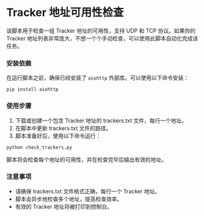 # Tracker 地址可用性检查

该脚本用于检查一组 Tracker 地址的可用性，支持 UDP 和 TCP 协议。如果你的 Tracker 地址列表非常庞大，不想一个个手动检查，可以使用此脚本自动化完成该任务。

### 安装依赖
在运行脚本之前，确保已经安装了 `aiohttp` 外部库。可以使用以下命令安装：

```pip install aiohttp```

### 使用步骤
1. 下载或创建一个包含 Tracker 地址的 trackers.txt 文件，每行一个地址。
2. 在脚本中更新 trackers.txt 文件的路径。
3. 脚本准备好后，使用以下命令运行：

```python check_trackers.py```

脚本将会检查每个地址的可用性，并在检查完毕后输出有效的地址。

### 注意事项
- 请确保 trackers.txt 文件格式正确，每行一个 Tracker 地址。
- 脚本会异步地检查多个地址，提高检查效率。
- 有效的 Tracker 地址将被打印到控制台。

